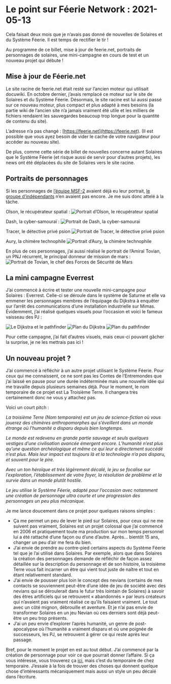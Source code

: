 # Le point sur Féerie Network : 2021-05-13

Cela faisait deux mois que je n’avais pas donné de nouvelles de Solaires et du Système Féerie. Il est temps de rectifier le tir !

Au programme de ce billet, mise à jour de feerie.net, portraits de personnages de solaires, une mini-campagne en cours de test et un nouveau projet qui débute !

## Mise à jour de Féerie.net

Le site racine de feerie.net était resté sur l’ancien moteur qui utilisait docuwiki. En octobre dernier, j’avais remplacé ce moteur sur le site de Solaires et du Système Féerie. Désormais, le site racine est lui aussi passé sur ce nouveau moteur, plus compact et plus adapté à mes besoins (la partie wiki de l’ancien site n’a jamais vraiment été utile et les milliers de fichiers rendaient les sauvegardes beaucoup trop longue pour la quantité de contenu du site).

L’adresse n’a pas changé : [https://feerie.net](https://feerie.net). (Il est possible que vous ayez besoin de vider le cache de votre navigateur pour accéder au nouveau site).

De plus, comme cette série de billet de nouvelles concerne autant Solaires que le Système Féerie (et risque aussi de servir pour d’autres projets), les news ont été déplacées du site de Solaires vers le site racine.

## Portraits de personnages

Si les personnages de [l’équipe MSF-2](https://solaires.feerie.net/Encyclop%C3 %A9die/Personnages/%C3 %89quipe%20MSF-2) avaient déjà eu leur portrait, [le groupe d’indépendants](https://solaires.feerie.net/Encyclop%C3 %A9die/Personnages/Groupe%20d'ind%C3 %A9pendants) n’en avaient pas encore. Je me suis donc attelé à la tâche.

Olson, le récupérateur spatial :
![Portrait d’Olson, le récupérateur spatial](illustrations/portrait_olson.png)

Dash, la cyber-samouraï :
![Portrait de Dash, la cyber-samouraï](illustrations/portrait_dash.png)

Tracer, le détective privé psion
![Portrait de Tracer, le détective privé psion](illustrations/portrait_tracer.png)

Aury, la chimère technophile
![Portrait d’Aury, la chimère technophile](illustrations/portrait_aury.png)

En plus de ces personnages, j’ai aussi réalisé le portrait de l’Amiral Tovian, un PNJ récurrent, le principal donneur de mission de mars :
![Portrait de Tovian, le chef des Forces de Sécurité de Mars](illustrations/portrait_tovian.png)

## La mini campagne Everrest

J’ai commencé à écrire et tester une nouvelle mini-campagne pour Solaires : Everrest. Celle-ci se déroule dans le système de Saturne et elle va emmener les personnages membres de l’équipage du Dijkstra à enquêter sur l’arrêt des communications d’une installation industrielle sur Mimas. Évidemment, j’ai réalisé quelques visuels pour l’occasion et voici le fameux vaisseau des PJ :

![Le Dijkstra et le pathfinder](illustrations/rendu_dijskstra.png)
![Plan du Dijkstra](illustrations/plan_dijskstra.png)
![Plan du pathfinder](illustrations/plan_pathfinder.png)

Pour cette campagne, j’ai fait d’autres visuels, mais ceux-ci pouvant gâcher la surprise, je ne les mettrais pas ici !

## Un nouveau projet ?

J’ai commencé à réfléchir à un autre projet utilisant le Système Féerie. Pour ceux qui me connaissent, ce ne sont pas les Contes de l’Entremondes que j’ai laissé en pause pour une durée indéterminée mais une nouvelle idée qui me travaille depuis plusieurs semaines déjà. Pour le moment, le nom temporaire de ce projet est La Troisième Terre. Il changera très certainement donc ne vous y attachez pas.

Voici un court pitch :

*La troisième Terre (Nom temporaire) est un jeu de science-fiction où vous jouerez des chimères anthropomorphes qui s’éveillent dans un monde étrange où l’humanité a disparu depuis bien longtemps.*

*Le monde est redevenu en grande partie sauvage et seuls quelques vestiges d’une civilisation avancée émergent encore. L’humanité n’est plus qu’une question archéologique et même ce qui leur a directement succédé n’est plus. Mais leur impact est toujours là et la technologie n’a pas disparu, et souvent pour le pire.*

*Avec un ton héroïque et très légèrement décalé, le jeu se focalise sur l’exploration, l’établissement de votre foyer, la résolution de problème et la survie dans un monde plutôt hostile.*

*Le jeu utilise le Système Féerie, adapté pour l’occasion avec notamment une création de personnage ultra courte et une progression des personnages un peu plus mécanique.*

Je me lance doucement dans ce projet pour quelques raisons simples :
* Ça me permet un peu de lever le pied sur Solaires, pour ceux qui ne me suivent pas vraiment, Solaires est un projet colossal que j’ai commencé en 2006 et pratiquement toute ma production sur mon temps personnel lui a été rattaché d’une façon ou d’une d’autre. Après… bientôt 15 ans, changer un peu d’air me fera du bien.
* J’ai envie de prendre au contre-pied certains aspects du Système Féerie tel que je l’ai utilisé dans Solaires. Par exemple, alors que dans Solaires la création des personnages demande de réfléchir de façon assez détaillée sur la description du personnage et de son histoire, la troisième Terre vous fait incarner un être qui vient tout juste de naître et tout en étant relativement standard.
* J’ai envie de pousser plus loin le concept des nevians (certains de mes contacts se souviennent peut-être d’une idée de jeu de société avec des nevians qui se déroulerait dans le futur très lointain de Solaires) à savoir des êtres artificiels qui se retrouvent « abandonnés » par leurs créateurs qui n’avaient pas vraiment réalisé ce qu’ils faisaient vraiment. Le tout avec un côté mignon, débrouille et aventure. Et je n’ai pas envie de transformer Solaires en un jeu Nevian où ces derniers sont déjà peut-être un peu trop présents.
* J’ai un peu envie d’explorer l’après humanité, un genre de post-apocalypse où l’humanité a vraiment disparu et où une poignée de successeurs, les PJ, se retrouvent à gérer ce qui reste après leur passage.

Bref, pour le moment le projet en est au tout début. J’ai commencé par la création de personnage pour voir ce que pourrait donner l’affaire. Si ça vous intéresse, vous trouverez ça [ici](https://github.com/Greewi/ProjectThirdEarth/blob/main/R%C3 %A8gles/Les%20personnages.md), mais c’est du temporaire de chez temporaire. J’essaie à la fois de trouver des choses qui donnent quelque chose d’intéressants mécaniquement mais aussi un style un peu décalé dans l’écriture.